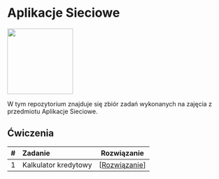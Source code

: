 <p align="center">
  <h1>Aplikacje Sieciowe</h1>
    <a href="#" align="center">
        <img height=150 src="https://us.edu.pl/wp-content/uploads/Nieprzypisane/us-600x315.png">
    </a>

W tym repozytorium znajduje się zbiór zadań wykonanych na zajęcia z przedmiotu Aplikacje Sieciowe.

## Ćwiczenia

| #    | Zadanie                                                    |  Rozwiązanie                                                     |
| ---- | :----------------------------------------------------------- | ------------------------------------------------------------ |
| 1    | Kalkulator kredytowy| [<a href="https://github.com/Pogryziony/AplikacjeSieciowe/tree/KalkulatorKredytowy">Rozwiązanie</a>] |
